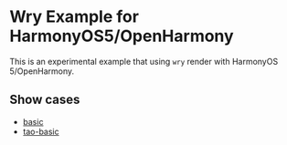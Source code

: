 # Wry Example for HarmonyOS5/OpenHarmony

This is an experimental example that using `wry` render with HarmonyOS 5/OpenHarmony.

## Show cases

- [basic](./examples/basic)
- [tao-basic](./examples/tao-example)